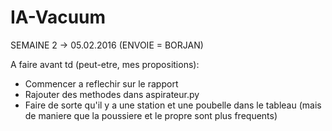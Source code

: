 # IA-Vacuum

SEMAINE 2 -> 05.02.2016 (ENVOIE = BORJAN)

A faire avant td (peut-etre, mes propositions):
- Commencer a reflechir sur le rapport
- Rajouter des methodes dans aspirateur.py
- Faire de sorte qu'il y a une station et une poubelle dans le tableau (mais de maniere que la poussiere et le propre sont plus frequents)
